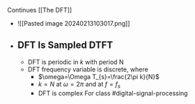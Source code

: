 Continues [[The DFT]]

- ![[Pasted image 20240213103017.png]]
- ## DFT Is Sampled DTFT
	- DFT is periodic in $k$ with period N
	- DFT frequency variable is discrete, where
		- $\omega=\Omega T_{s}=\frac{2\pi k}{N}$
		- $k=N$ at $\omega=2\pi$ and at $f=f_{s}$
		- DFT is complex
For class #digital-signal-processing 